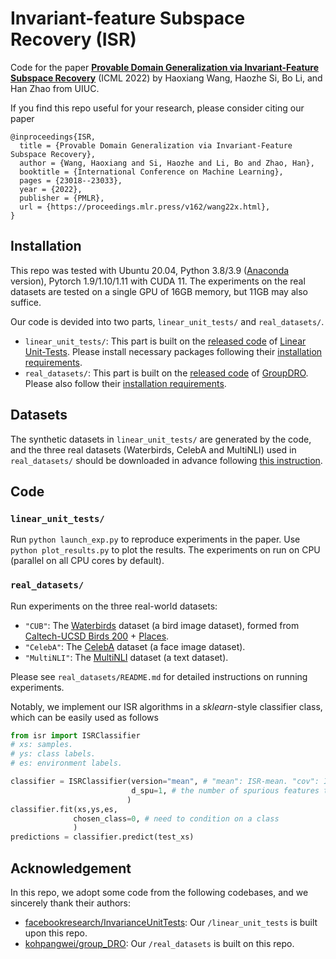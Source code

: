 # Invariant-feature Subspace Recovery (ISR)
Code for the  paper **[Provable Domain Generalization via Invariant-Feature Subspace Recovery](https://arxiv.org/abs/2201.12919)** (ICML 2022) by Haoxiang Wang, Haozhe Si, Bo Li, and Han Zhao  from UIUC.

If you find this repo useful for your research, please consider citing our paper

```
@inproceedings{ISR,
  title = {Provable Domain Generalization via Invariant-Feature Subspace Recovery},
  author = {Wang, Haoxiang and Si, Haozhe and Li, Bo and Zhao, Han},
  booktitle = {International Conference on Machine Learning},
  pages = {23018--23033},
  year = {2022},
  publisher = {PMLR},
  url = {https://proceedings.mlr.press/v162/wang22x.html},
}
```

## Installation
This repo was tested with Ubuntu 20.04, Python 3.8/3.9 ([Anaconda](https://www.anaconda.com/products/individual) version), Pytorch 1.9/1.10/1.11 with CUDA 11. The experiments on the real datasets are tested on a single GPU of 16GB memory, but 11GB may also suffice.

Our code is devided into two parts, `linear_unit_tests/` and `real_datasets/`. 

+ `linear_unit_tests/`: This part is built on the [released code](https://github.com/facebookresearch/InvarianceUnitTests) of [Linear Unit-Tests](https://arxiv.org/abs/2102.10867). Please install necessary packages following their [installation requirements](https://github.com/facebookresearch/InvarianceUnitTests).
+ `real_datasets/`: This part is built on the [released code](https://github.com/kohpangwei/group_DRO) of [GroupDRO](https://arxiv.org/abs/1911.08731). Please also follow their [installation requirements](https://github.com/kohpangwei/group_DRO#prerequisites).

## Datasets

The synthetic datasets in `linear_unit_tests/` are generated by the code, and the three real datasets (Waterbirds, CelebA and MultiNLI) used in `real_datasets/` should be downloaded in advance following [this instruction](https://github.com/kohpangwei/group_DRO#datasets-and-code).

## Code

### `linear_unit_tests/`

Run `python launch_exp.py` to reproduce experiments in the paper. Use `python plot_results.py` to plot the results. The experiments on run on CPU (parallel on all CPU cores by default).

### `real_datasets/`

Run experiments on the three real-world datasets: 

+ `"CUB"`: The [Waterbirds](https://github.com/kohpangwei/group_DRO#waterbirds) dataset (a bird image dataset), formed from [Caltech-UCSD Birds 200](http://www.vision.caltech.edu/visipedia/CUB-200.html) + [Places](http://places2.csail.mit.edu/).
+ `"CelebA"`: The [CelebA](http://mmlab.ie.cuhk.edu.hk/projects/CelebA.html) dataset (a face image dataset).
+ `"MultiNLI"`: The [MultiNLI](https://www.nyu.edu/projects/bowman/multinli/) dataset (a text dataset).

Please see `real_datasets/README.md` for detailed instructions on running experiments.

Notably, we implement our ISR algorithms in a *sklearn*-style classifier class, which can be easily used as follows

```python
from isr import ISRClassifier
# xs: samples. 
# ys: class labels. 
# es: environment labels.

classifier = ISRClassifier(version="mean", # "mean": ISR-mean. "cov": ISR-Cov.
                           d_spu=1, # the number of spurious features to remove
                          )
classifier.fit(xs,ys,es,
              chosen_class=0, # need to condition on a class
              )
predictions = classifier.predict(test_xs)

```



## Acknowledgement
In this repo, we adopt some code from the following codebases, and we sincerely thank their authors:
+ [facebookresearch/InvarianceUnitTests](https://github.com/facebookresearch/InvarianceUnitTests): Our `/linear_unit_tests` is built upon this repo.
+ [kohpangwei/group_DRO](https://github.com/kohpangwei/group_DRO): Our `/real_datasets` is built on this repo.